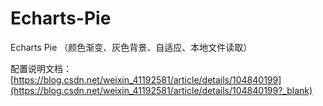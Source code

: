 # Echarts-Pie
Echarts Pie （颜色渐变、灰色背景、自适应、本地文件读取）

配置说明文档：[https://blog.csdn.net/weixin_41192581/article/details/104840199](https://blog.csdn.net/weixin_41192581/article/details/104840199?_blank)